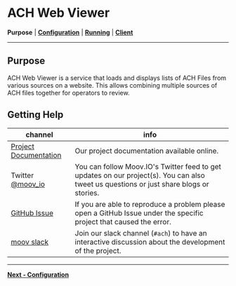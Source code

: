 <!-- generated-from:836d19121039ad425936de844eb560a8faf59c33be82ba71979ae8d72eb5315e DO NOT REMOVE, DO UPDATE -->
# ACH Web Viewer
**Purpose** | **[Configuration](CONFIGURATION.md)** | **[Running](RUNNING.md)** | **[Client](../pkg/client/README.md)**

---

## Purpose

ACH Web Viewer is a service that loads and displays lists of ACH Files from various sources on a website.
This allows combining multiple sources of ACH files together for operators to review.


## Getting Help

 channel | info
 ------- | -------
 [Project Documentation](https://github.com/moov-io/ach-web-viewer/tree/master/docs/) | Our project documentation available online.
Twitter [@moov_io](https://twitter.com/moov_io)	| You can follow Moov.IO's Twitter feed to get updates on our project(s). You can also tweet us questions or just share blogs or stories.
[GitHub Issue](https://github.com/moov-io/ach-web-viewer/issues) | If you are able to reproduce a problem please open a GitHub Issue under the specific project that caused the error.
[moov slack](https://slack.moov.io/) | Join our slack channel (`#ach`) to have an interactive discussion about the development of the project.

---
**[Next - Configuration](CONFIGURATION.md)**

